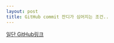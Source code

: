 ```yaml
---
layout: post
title: GitHub commit 잔디가 심어지는 조건..
---
```



[일단 GitHub링크](https://help.github.com/articles/why-are-my-contributions-not-showing-up-on-my-profile/)
